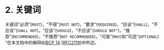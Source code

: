 # 2. 关键词

关键词“必须”(`MUST`)，“不得”(`MUST NOT`)，“要求”(`REQUIRED`)，“应该”(`SHALL`)，“不应该”(`SHALL NOT`)，“应该”(`SHOULD`)，“不应该”(`SHOULD NOT"`)，“推荐”(`RECOMMENDED`)，“不推荐”(`NOT RECOMMENDED`)，“可能”(`MAY`)和“可选”(`OPTIONAL`) “在本文档中的解释如[BCP 14](https://tools.ietf.org/html/bcp14) [[RFC2119](https://tools.ietf.org/html/rfc2119)]中所述。
